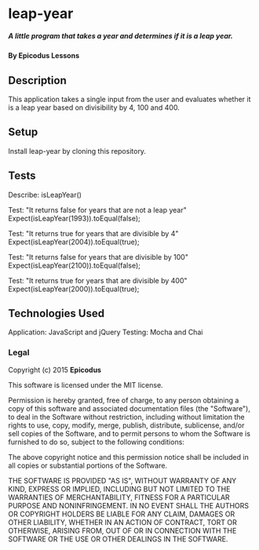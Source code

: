 # leap-year

##### A little program that takes a year and determines if it is a leap year.

#### By Epicodus Lessons

## Description

This application takes a single input from the user and evaluates whether it is a leap year based on divisibility by 4, 100 and 400.  

## Setup

Install leap-year by cloning this repository.

## Tests

Describe: isLeapYear()

Test: "It returns false for years that are not a leap year" <br>
Expect(isLeapYear(1993)).toEqual(false);

Test: "It returns true for years that are divisible by 4" <br>
Expect(isLeapYear(2004)).toEqual(true);

Test: "It returns false for years that are divisible by 100" <br>
Expect(isLeapYear(2100)).toEqual(false);

Test: "It returns true for years that are divisible by 400" <br>
Expect(isLeapYear(2000)).toEqual(true);

## Technologies Used

Application: JavaScript and jQuery
Testing:  Mocha and Chai

### Legal

Copyright (c) 2015 **Epicodus**

This software is licensed under the MIT license.

Permission is hereby granted, free of charge, to any person obtaining a copy
of this software and associated documentation files (the "Software"), to deal
in the Software without restriction, including without limitation the rights
to use, copy, modify, merge, publish, distribute, sublicense, and/or sell
copies of the Software, and to permit persons to whom the Software is
furnished to do so, subject to the following conditions:

The above copyright notice and this permission notice shall be included in
all copies or substantial portions of the Software.

THE SOFTWARE IS PROVIDED "AS IS", WITHOUT WARRANTY OF ANY KIND, EXPRESS OR
IMPLIED, INCLUDING BUT NOT LIMITED TO THE WARRANTIES OF MERCHANTABILITY,
FITNESS FOR A PARTICULAR PURPOSE AND NONINFRINGEMENT. IN NO EVENT SHALL THE
AUTHORS OR COPYRIGHT HOLDERS BE LIABLE FOR ANY CLAIM, DAMAGES OR OTHER
LIABILITY, WHETHER IN AN ACTION OF CONTRACT, TORT OR OTHERWISE, ARISING FROM,
OUT OF OR IN CONNECTION WITH THE SOFTWARE OR THE USE OR OTHER DEALINGS IN
THE SOFTWARE.

